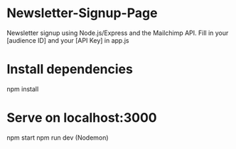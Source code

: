 # Newsletter-Signup-Page
Newsletter signup using Node.js/Express and the Mailchimp API. Fill in your [audience ID] and your [API Key] in app.js


# Install dependencies
npm install

# Serve on localhost:3000
npm start
npm run dev (Nodemon)
